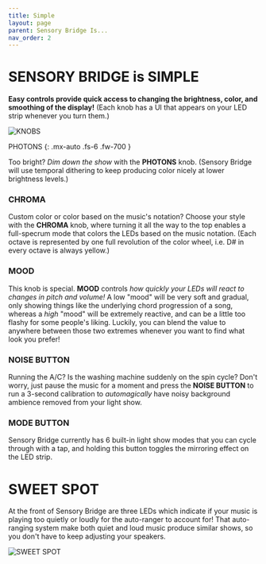 ```yaml
---
title: Simple
layout: page
parent: Sensory Bridge Is...
nav_order: 2
---
```


# SENSORY BRIDGE is **SIMPLE**

**Easy controls provide quick access to changing the brightness, color, and smoothing of the display!** (Each knob has a UI that appears on your LED strip whenever you turn them.)

![KNOBS](https://github.com/connornishijima/SensoryBridge/blob/main/extras/img/16.jpg?raw=true)

PHOTONS
{: .mx-auto .fs-6 .fw-700 }

Too bright? *Dim down the show* with the **PHOTONS** knob. (Sensory Bridge will use temporal dithering to keep producing color nicely at lower brightness levels.)

### CHROMA

Custom color or color based on the music's notation? Choose your style with the **CHROMA** knob, where turning it all the way to the top enables a full-specrum mode that colors the LEDs based on the music notation. (Each octave is represented by one full revolution of the color wheel, i.e. D# in every octave is always yellow.)

### MOOD

This knob is special. **MOOD** controls *how quickly your LEDs will react to changes in pitch and volume!* A low "mood" will be very soft and gradual, only showing things like the underlying chord progression of a song, whereas a *high* "mood" will be extremely reactive, and can be a little too flashy for some people's liking. Luckily, you can blend the value to anywhere between those two extremes whenever you want to find what look you prefer!

### NOISE BUTTON

Running the A/C? Is the washing machine suddenly on the spin cycle? Don't worry, just pause the music for a moment and press the **NOISE BUTTON** to run a 3-second calibration to *automagically* have noisy background ambience removed from your light show.

### MODE BUTTON

Sensory Bridge currently has 6 built-in light show modes that you can cycle through with a tap, and holding this button toggles the mirroring effect on the LED strip.

# **SWEET SPOT**

At the front of Sensory Bridge are three LEDs which indicate if your music is playing too quietly or loudly for the auto-ranger to account for! That auto-ranging system make both quiet and loud music produce similar shows, so you don't have to keep adjusting your speakers.

![SWEET SPOT](https://github.com/connornishijima/SensoryBridge/blob/main/extras/img/3.jpg?raw=true)
